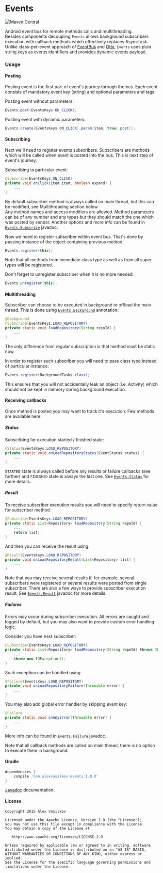 Events
======

[![Maven Central](https://img.shields.io/maven-central/v/com.alexvasilkov/events.svg?style=flat-square)](https://maven-badges.herokuapp.com/maven-central/com.alexvasilkov/events)

Android event bus for remote methods calls and multithreading.  
Besides components decoupling `Events` allows background subscribers execution
with callback methods which effectively replaces AsyncTask.
Unlike class-per-event approach of [EventBus](https://github.com/greenrobot/EventBus)
and [Otto](http://square.github.io/otto), `Events` uses plain string keys
as events identifiers and provides dynamic events payload.

### Usage ###

#### Posting ####

Posting event is the first part of event's journey through the bus.
Each event consists of mandatory event key (string) and optional parameters and tags. 

Posting event without parameters:

```java
Events.post(EventsKeys.ON_CLICK);
```

Posting event with dynamic parameters:

```java
Events.create(EventsKeys.ON_CLICK).param(item, true).post();
```

#### Subscribing ####

Next we'll need to register events subscribers. Subscribers are methods which will be called
when event is posted into the bus. This is next step of event's journey.

Subscribing to particular event:

```java
@Subscribe(EventsKeys.ON_CLICK)
private void onClick(Item item, boolean expand) {
    ...
}
```

By default subscriber method is always called on main thread, but this can be modified,
see Multithreading section below.  
Any method names and access modifiers are allowed. Method parameters can be of any number and any
types but they should match the one which was posted by sender.
Another options and more info can be found in
[`Events.Subscribe`](http://static.javadoc.io/com.alexvasilkov/events/1.0.0/com/alexvasilkov/events/Events.Subscribe.html)
javadoc. 

Now we need to register subscriber within event bus. That's done by passing instance of the object
containing previous method:

```java
Events.register(this);
```

Note that all methods from immediate class type as well as from all super types will be registered.

Don't forget to unregister subscriber when it is no more needed:

```java
Events.unregister(this);
```

#### Multithreading ####

Subscriber can choose to be executed in background to offload the main thread.
This is done using
[`Events.Background`](http://static.javadoc.io/com.alexvasilkov/events/1.0.0/com/alexvasilkov/events/Events.Background.html)
annotation:

```java
@Background
@Subscribe(EventsKeys.LOAD_REPOSITORY)
private static void loadRepository(String repoId) {
    ...
}
```

The only difference from regular subscription is that method must be static now.

In order to register such subscriber you will need to pass class type instead of particular instance:

```java
Events.register(BackgroundTasks.class);
```

This ensures that you will not accidentally leak an object (i.e. Activity) which should not be kept
in memory during background execution.

#### Receiving callbacks ####

Once method is posted you may want to track it's execution. Few methods are available here.

##### Status #####

Subscribing for execution started / finished state:

```java
@Status(EventsKeys.LOAD_REPOSITORY)
private static void onLoadRepositoryStatus(EventStatus status) {
    ...
}
```

`STARTED` state is always called before any results or failure callbacks (see further)
and `FINISHED` state is always the last one. See
[`Events.Status`](http://static.javadoc.io/com.alexvasilkov/events/1.0.0/com/alexvasilkov/events/Events.Status.html)
for more details.

##### Result #####

To receive subscriber execution results you will need to specify return value for subscriber method:

```java
@Subscribe(EventsKeys.LOAD_REPOSITORY)
private static List<Repository> loadRepository(String repoId) {
    ...
    return list;
}
```

And then you can receive the result using:

```java
@Result(EventsKeys.LOAD_REPOSITORY)
private void onLoadRepositoryResult(List<Repository> list) {
    ...
}
```

Note that you may receive several results if, for example, several subscribers were registered
or several results were posted from single subscriber. There are also a few ways to provide
subscriber execution result. See 
[`Events.Result`](http://static.javadoc.io/com.alexvasilkov/events/1.0.0/com/alexvasilkov/events/Events.Result.html)
javadoc for more details.

##### Failures #####

Errors may occur during subscriber execution. All errors are caught and logged by default,
but you may also want to provide custom error handling logic.

Consider you have next subscriber:

```java
@Subscribe(EventsKeys.LOAD_REPOSITORY)
private static List<Repository> loadRepository(String repoId) throws IOException {
    ...
    throw new IOException();
}
```

Such exception can be handled using:

```java
@Failure(EventsKeys.LOAD_REPOSITORY)
private void onLoadRepositoryFailure(Throwable error) {
    ...
}
```

You may also add global error handler by skipping event key:

```java
@Failure
private static void onAnyError(Throwable error) {
    ...
}
```

More info can be found in
[`Events.Failure`](http://static.javadoc.io/com.alexvasilkov/events/1.0.0/com/alexvasilkov/events/Events.Failure.html)
javadoc.


Note that all callback methods are called on main thread, there is no option to execute them
in background.

#### Gradle ####

```groovy
dependencies {
    compile 'com.alexvasilkov:events:1.0.0'
}
```

[Javadoc](http://www.javadoc.io/doc/com.alexvasilkov/events/1.0.0) documentation.

#### License ####

    Copyright 2015 Alex Vasilkov

    Licensed under the Apache License, Version 2.0 (the "License");
    you may not use this file except in compliance with the License.
    You may obtain a copy of the License at

       http://www.apache.org/licenses/LICENSE-2.0

    Unless required by applicable law or agreed to in writing, software
    distributed under the License is distributed on an "AS IS" BASIS,
    WITHOUT WARRANTIES OR CONDITIONS OF ANY KIND, either express or implied.
    See the License for the specific language governing permissions and
    limitations under the License.
